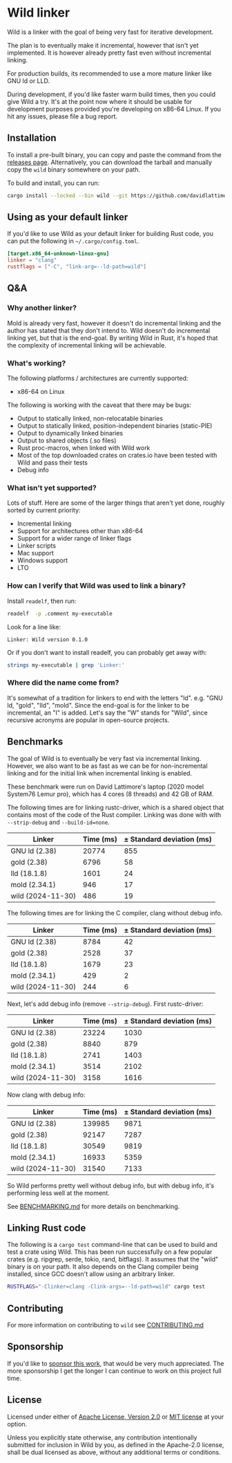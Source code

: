 # Wild linker

Wild is a linker with the goal of being very fast for iterative development.

The plan is to eventually make it incremental, however that isn't yet implemented. It is however
already pretty fast even without incremental linking.

For production builds, its recommended to use a more mature linker like GNU ld or LLD.

During development, if you'd like faster warm build times, then you could give Wild a try. It's at
the point now where it should be usable for development purposes provided you're developing on
x86-64 Linux. If you hit any issues, please file a bug report.

## Installation

To install a pre-built binary, you can copy and paste the command from the [releases
page](https://github.com/davidlattimore/wild/releases). Alternatively, you can download the tarball
and manually copy the `wild` binary somewhere on your path.

To build and install, you can run:

```sh
cargo install --locked --bin wild --git https://github.com/davidlattimore/wild.git wild
```

## Using as your default linker

If you'd like to use Wild as your default linker for building Rust code, you can put the following
in `~/.cargo/config.toml`.

```toml
[target.x86_64-unknown-linux-gnu]
linker = "clang"
rustflags = ["-C", "link-arg=--ld-path=wild"]
```

## Q&A

### Why another linker?

Mold is already very fast, however it doesn't do incremental linking and the author has stated that
they don't intend to. Wild doesn't do incremental linking yet, but that is the end-goal. By writing
Wild in Rust, it's hoped that the complexity of incremental linking will be achievable.

### What's working?

The following platforms / architectures are currently supported:

* x86-64 on Linux

The following is working with the caveat that there may be bugs:

* Output to statically linked, non-relocatable binaries
* Output to statically linked, position-independent binaries (static-PIE)
* Output to dynamically linked binaries
* Output to shared objects (.so files)
* Rust proc-macros, when linked with Wild work
* Most of the top downloaded crates on crates.io have been tested with Wild and pass their tests
* Debug info

### What isn't yet supported?

Lots of stuff. Here are some of the larger things that aren't yet done, roughly sorted by current
priority:

* Incremental linking
* Support for architectures other than x86-64
* Support for a wider range of linker flags
* Linker scripts
* Mac support
* Windows support
* LTO

### How can I verify that Wild was used to link a binary?

Install `readelf`, then run:

```sh
readelf  -p .comment my-executable
```

Look for a line like:

```
Linker: Wild version 0.1.0
```

Or if you don't want to install readelf, you can probably get away with:

```sh
strings my-executable | grep 'Linker:'
```

### Where did the name come from?

It's somewhat of a tradition for linkers to end with the letters "ld". e.g. "GNU ld, "gold", "lld",
"mold". Since the end-goal is for the linker to be incremental, an "I" is added. Let's say the "W"
stands for "Wild", since recursive acronyms are popular in open-source projects.

## Benchmarks

The goal of Wild is to eventually be very fast via incremental linking. However, we also want to be
as fast as we can be for non-incremental linking and for the initial link when incremental linking
is enabled.

These benchmark were run on David Lattimore's laptop (2020 model System76 Lemur pro), which has 4
cores (8 threads) and 42 GB of RAM.

The following times are for linking rustc-driver, which is a shared object that contains most of the
code of the Rust compiler. Linking was done with with `--strip-debug` and `--build-id=none`.

| Linker            | Time (ms) | ± Standard deviation (ms) |
|-------------------|-----------|---------------------------|
| GNU ld (2.38)     | 20774     | 855                       |
| gold (2.38)       | 6796      | 58                        |
| lld (18.1.8)      | 1601      | 24                        |
| mold (2.34.1)     | 946       | 17                        |
| wild (2024-11-30) | 486       | 19                        |

The following times are for linking the C compiler, clang without debug info.

| Linker            | Time (ms) | ± Standard deviation (ms) |
|-------------------|-----------|---------------------------|
| GNU ld (2.38)     | 8784      | 42                        |
| gold (2.38)       | 2528      | 37                        |
| lld (18.1.8)      | 1679      | 23                        |
| mold (2.34.1)     | 429       | 2                         |
| wild (2024-11-30) | 244       | 6                         |

Next, let's add debug info (remove `--strip-debug`). First rustc-driver:

| Linker            | Time (ms) | ± Standard deviation (ms) |
|-------------------|-----------|---------------------------|
| GNU ld (2.38)     | 23224     | 1030                      |
| gold (2.38)       | 8840      | 879                       |
| lld (18.1.8)      | 2741      | 1403                      |
| mold (2.34.1)     | 3514      | 2102                      |
| wild (2024-11-30) | 3158      | 1616                      |

Now clang with debug info:

| Linker            | Time (ms) | ± Standard deviation (ms) |
|-------------------|-----------|---------------------------|
| GNU ld (2.38)     | 139985    | 9871                      |
| gold (2.38)       | 92147     | 7287                      |
| lld (18.1.8)      | 30549     | 9819                      |
| mold (2.34.1)     | 16933     | 5359                      |
| wild (2024-11-30) | 31540     | 7133                      |

So Wild performs pretty well without debug info, but with debug info, it's performing less well at
the moment.

See [BENCHMARKING.md](BENCHMARKING.md) for more details on benchmarking.

## Linking Rust code

The following is a `cargo test` command-line that can be used to build and test a crate using Wild.
This has been run successfully on a few popular crates (e.g. ripgrep, serde, tokio, rand, bitflags).
It assumes that the "wild" binary is on your path. It also depends on the Clang compiler being
installed, since GCC doesn't allow using an arbitrary linker.

```sh
RUSTFLAGS="-Clinker=clang -Clink-args=--ld-path=wild" cargo test
```

## Contributing

For more information on contributing to `wild` see [CONTRIBUTING.md](CONTIBUTING.md)

## Sponsorship

If you'd like to [sponsor this work](https://github.com/sponsors/davidlattimore), that would be very
much appreciated. The more sponsorship I get the longer I can continue to work on this project full
time.

## License

Licensed under either of [Apache License, Version 2.0](LICENSE-APACHE) or [MIT license](LICENSE-MIT)
at your option.

Unless you explicitly state otherwise, any contribution intentionally submitted for inclusion in
Wild by you, as defined in the Apache-2.0 license, shall be dual licensed as above, without any
additional terms or conditions.

